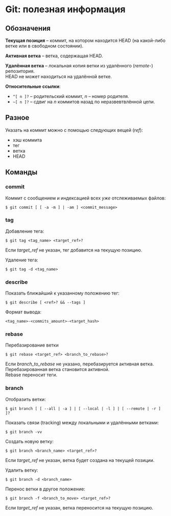 # Git: полезная информация

## Обозначения

**Текущая позиция** – коммит, на котором находится HEAD (на какой-либо ветке или в свободном состоянии).

**Активная ветка** – ветка, содержащая HEAD.

**Удалённая ветка** – локальная копия ветки из удалённого (_remote_-) репозитория.  
HEAD не может находиться на удалённой ветке.

**Относительные ссылки**:

* `^[ n ]?` – родительский коммит, _n_ – номер родителя.
* `~[ n ]?` – сдвиг на _n_ коммитов назад по неразвевтвлённой цепи.

## Разное

Указать на коммит можно с помощью следующих вещей (_ref_):

* хэш коммита
* тег
* ветка
* HEAD

## Команды

### commit

Коммит с сообщением и индексацией всех _уже_ отслеживаемых файлов:

`$ git commit [ [ -a -m ] | -am ] <commit_message>`

### tag

Добавление тега:

`$ git tag <tag_name> <target_ref>?`

Если *target_ref* не указан, тег добавится на текущую позицию.

Удаление тега:

`$ git tag -d <tag_name>`

### describe

Показать ближайший к указанному положению тег:

`$ git describe [ <ref>? && --tags ]`

Формат вывода:

`<tag_name>-<commits_amount>-<target_hash>`

### rebase

Перебазирование ветки

`$ git rebase <target_ref> <branch_to_rebase>?`

Если *branch_to_rebase* не указано, перебазируется активная ветка.  
Перебазированная ветка становится активной.  
Rebase переносит теги.

### branch

Отобразить ветки:

`$ git branch [ [ --all | -a ] | [ --local | -l ] | [ --remote | -r ] ]?`

Показать связи (tracking) между локальными и удалёнными ветками:

`$ git branch -vv`

Создать новую ветку:

`$ git branch <branch_name> <target_ref>?`

Если *target_ref* не указан, ветка будет создана на текущей позиции.

Удалить ветку:

`$ git branch -d <branch_name>`

Перенос ветки в другое положение:

`$ git branch -f <branch_to_move> <target_ref>?`

Если *target_ref* не указан, ветка переносится на текущую позицию.
